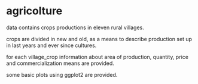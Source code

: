 agricolture
===========
data contains crops productions in eleven rural villages.

crops are divided in new and old, as a means to describe production set up in last years and ever since cultures.

for each village_crop information about area of production, quantity, price and commercialization means are provided.

some basic plots using ggplot2 are provided.
